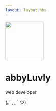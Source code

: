 ```yaml
---
layout: layout.hbs
---
```

<div class="center p2">
  <div class="flex mxn2">
    <div class="flex-auto p2">
        <img src="/images/profile.jpg" width="120" height="120" class="mb2 circle" />
        <h1 class="h2 mt0">abbyLuvly</h1>
        <p class="mb0">web developer</p>
        <p class="mb0">(｡´ ‿｀♡)</p>
    </div>
  </div>
</div>